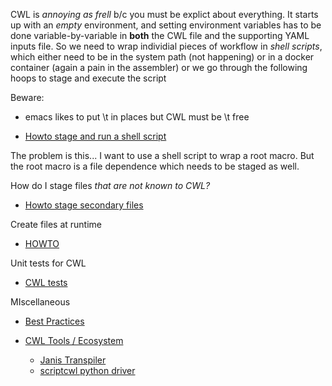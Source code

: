 CWL is *annoying as frell* b/c you must be explict about everything.  It starts up with an *empty* environment, and setting environment variables has to be done variable-by-variable in **both** the CWL file and the supporting YAML inputs file.  So we need to wrap individial pieces of workflow in *shell scripts*, which either need to be in the system path (not happening) or in a docker container (again a pain in the assembler) or we go through the following hoops to stage and execute the script 

Beware:
- emacs likes to put \\t in places but CWL must be \\t free

- [Howto stage and run a shell script](https://github.com/common-workflow-language/user_guide/issues/158)

The problem is this... I want to use a shell script to wrap a root macro.  But the root macro is a file dependence which needs to be staged as well.  

How do I stage files *that are not known to CWL?*
- [Howto stage secondary files](https://cwl.discourse.group/t/how-to-stage-secondary-files-for-basecommand/130)

Create files at runtime
- [HOWTO](https://www.commonwl.org/user_guide/14-runtime/index.html)

Unit tests for CWL
- [CWL tests](https://github.com/common-workflow-language/cwltool/tree/main/tests)

MIscellaneous
- [Best Practices](http://www.commonwl.org/user_guide/rec-practices/)

- [CWL Tools / Ecosystem](https://www.commonwl.org/tools/)
	- [Janis Transpiler](https://github.com/PMCC-BioinformaticsCore/janis)
	- [scriptcwl python driver](https://github.com/NLeSC/scriptcwl)